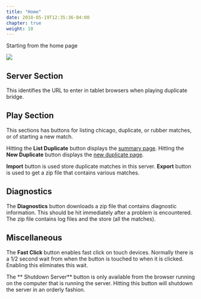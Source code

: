 ```yaml
---
title: "Home"
date: 2018-05-19T12:35:36-04:00
chapter: true
weight: 10
---
```


Starting from the home page

<div class="withBorder">

<img src="images/gen/Duplicate/HomePage.png" />

</div>

## Server Section

This identifies the URL to enter in tablet browsers when playing duplicate bridge.

## Play Section

This sections has buttons for listing chicago, duplicate, or rubber matches, or of starting a new match.

Hitting the **List Duplicate** button displays the [summary page](duplicate/summary.html).
Hitting the **New Duplicate** button displays the [new duplicate page](duplicate/new.html).

**Import** button is used store duplicate matches in this server.
**Export** button is used to get a zip file that contains various matches.

## Diagnostics

The **Diagnostics** button downloads a zip file that contains diagnostic information.  This should be hit immediately after a problem is encountered.  The zip file contains log files and the store (all the matches).

## Miscellaneous

The **Fast Click** button enables fast click on touch devices.  Normally there is a 1/2 second wait from when the button is touched to when it is clicked.  Enabling this eliminates this wait.

The ** Shutdown Server** button is only available from the browser running on the computer that is running the server.  Hitting this button will shutdown the server in an orderly fashion.
